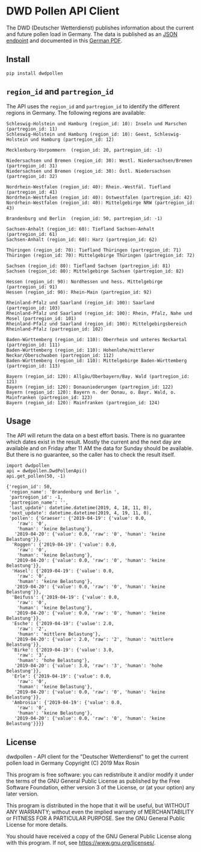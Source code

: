 # DWD Pollen API Client

The DWD (Deutscher Wetterdienst) publishes information about the current and future pollen load in Germany.
The data is published as an [JSON endpoint](https://opendata.dwd.de/climate_environment/health/alerts/s31fg.json) and documented in this [German PDF](https://opendata.dwd.de/climate_environment/health/alerts/Beschreibung_pollen_s31fg.pdf).

## Install
```angular2html
pip install dwdpollen
```

## `region_id` and `partregion_id`
The API uses the `region_id` and `partregion_id` to identify the different regions in Germany. The following regions are available:

```
Schleswig-Holstein und Hamburg (region_id: 10): Inseln und Marschen (partregion_id: 11)
Schleswig-Holstein und Hamburg (region_id: 10): Geest, Schleswig-Holstein und Hamburg (partregion_id: 12)

Mecklenburg-Vorpommern  (region_id: 20, partregion_id: -1)

Niedersachsen und Bremen (region_id: 30): Westl. Niedersachsen/Bremen (partregion_id: 31)
Niedersachsen und Bremen (region_id: 30): Östl. Niedersachsen (partregion_id: 32)

Nordrhein-Westfalen (region_id: 40): Rhein.-Westfäl. Tiefland (partregion_id: 41)
Nordrhein-Westfalen (region_id: 40): Ostwestfalen (partregion_id: 42)
Nordrhein-Westfalen (region_id: 40): Mittelgebirge NRW (partregion_id: 43)

Brandenburg und Berlin  (region_id: 50, partregion_id: -1)

Sachsen-Anhalt (region_id: 60): Tiefland Sachsen-Anhalt (partregion_id: 61)
Sachsen-Anhalt (region_id: 60): Harz (partregion_id: 62)

Thüringen (region_id: 70): Tiefland Thüringen (partregion_id: 71)
Thüringen (region_id: 70): Mittelgebirge Thüringen (partregion_id: 72)

Sachsen (region_id: 80): Tiefland Sachsen (partregion_id: 81)
Sachsen (region_id: 80): Mittelgebirge Sachsen (partregion_id: 82)

Hessen (region_id: 90): Nordhessen und hess. Mittelgebirge (partregion_id: 91)
Hessen (region_id: 90): Rhein-Main (partregion_id: 92)

Rheinland-Pfalz und Saarland (region_id: 100): Saarland (partregion_id: 103)
Rheinland-Pfalz und Saarland (region_id: 100): Rhein, Pfalz, Nahe und Mosel (partregion_id: 101)
Rheinland-Pfalz und Saarland (region_id: 100): Mittelgebirgsbereich Rheinland-Pfalz (partregion_id: 102)

Baden-Württemberg (region_id: 110): Oberrhein und unteres Neckartal (partregion_id: 111)
Baden-Württemberg (region_id: 110): Hohenlohe/mittlerer Neckar/Oberschwaben (partregion_id: 112)
Baden-Württemberg (region_id: 110): Mittelgebirge Baden-Württemberg (partregion_id: 113)

Bayern (region_id: 120): Allgäu/Oberbayern/Bay. Wald (partregion_id: 121)
Bayern (region_id: 120): Donauniederungen (partregion_id: 122)
Bayern (region_id: 120): Bayern n. der Donau, o. Bayr. Wald, o. Mainfranken (partregion_id: 123)
Bayern (region_id: 120): Mainfranken (partregion_id: 124)

```

## Usage

The API will return the data on a best effort basis. There is no guarantee which dates exist in the result. Mostly the current and the next day are available and on Friday after 11 AM the data for Sunday should be available. But there is no guarantee, so the caller has to check the result itself.

```
import dwdpollen
api = dwdpollen.DwdPollenApi()
api.get_pollen(50, -1)

{'region_id': 50,
 'region_name': 'Brandenburg und Berlin ',
 'partregion_id': -1,
 'partregion_name': '',
 'last_update': datetime.datetime(2019, 4, 18, 11, 0),
 'next_update': datetime.datetime(2019, 4, 19, 11, 0),
 'pollen': {'Graeser': {'2019-04-19': {'value': 0.0,
    'raw': '0',
    'human': 'keine Belastung'},
   '2019-04-20': {'value': 0.0, 'raw': '0', 'human': 'keine Belastung'}},
  'Roggen': {'2019-04-19': {'value': 0.0,
    'raw': '0',
    'human': 'keine Belastung'},
   '2019-04-20': {'value': 0.0, 'raw': '0', 'human': 'keine Belastung'}},
  'Hasel': {'2019-04-19': {'value': 0.0,
    'raw': '0',
    'human': 'keine Belastung'},
   '2019-04-20': {'value': 0.0, 'raw': '0', 'human': 'keine Belastung'}},
  'Beifuss': {'2019-04-19': {'value': 0.0,
    'raw': '0',
    'human': 'keine Belastung'},
   '2019-04-20': {'value': 0.0, 'raw': '0', 'human': 'keine Belastung'}},
  'Esche': {'2019-04-19': {'value': 2.0,
    'raw': '2',
    'human': 'mittlere Belastung'},
   '2019-04-20': {'value': 2.0, 'raw': '2', 'human': 'mittlere Belastung'}},
  'Birke': {'2019-04-19': {'value': 3.0,
    'raw': '3',
    'human': 'hohe Belastung'},
   '2019-04-20': {'value': 3.0, 'raw': '3', 'human': 'hohe Belastung'}},
  'Erle': {'2019-04-19': {'value': 0.0,
    'raw': '0',
    'human': 'keine Belastung'},
   '2019-04-20': {'value': 0.0, 'raw': '0', 'human': 'keine Belastung'}},
  'Ambrosia': {'2019-04-19': {'value': 0.0,
    'raw': '0',
    'human': 'keine Belastung'},
   '2019-04-20': {'value': 0.0, 'raw': '0', 'human': 'keine Belastung'}}}}

```

## License
dwdpollen - API client for the "Deutscher Wetterdienst" to get the current pollen load in Germany
Copyright (C) 2019  Max Rosin

This program is free software: you can redistribute it and/or modify
it under the terms of the GNU General Public License as published by
the Free Software Foundation, either version 3 of the License, or
(at your option) any later version.

This program is distributed in the hope that it will be useful,
but WITHOUT ANY WARRANTY; without even the implied warranty of
MERCHANTABILITY or FITNESS FOR A PARTICULAR PURPOSE.  See the
GNU General Public License for more details.

You should have received a copy of the GNU General Public License
along with this program.  If not, see <https://www.gnu.org/licenses/>.

